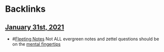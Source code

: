 
# Backlinks
## [January 31st, 2021](<January 31st, 2021.md>)
- #[Fleeting Notes](<Fleeting Notes.md>) Not ALL evergreen notes and zettel questions should be on the [mental fingertips](<mental fingertips.md>)

